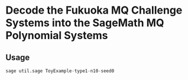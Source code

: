 # Decode the Fukuoka MQ Challenge Systems into the SageMath MQ Polynomial Systems

## Usage

```python
sage util.sage ToyExample-type1-n10-seed0
```
